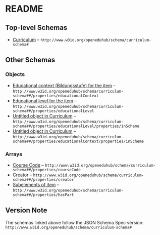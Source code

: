 # README

## Top-level Schemas

-   [Curriculum](./curriculum.md "A generic JSON schema for describing school curricula") – `http://www.w3id.org/openeduhub/schema/curriculum-schema#`

## Other Schemas

### Objects

-   [Educational context (Bildungsstufe) for the item](./curriculum-properties-educational-context-bildungsstufe-for-the-item.md) – `http://www.w3id.org/openeduhub/schema/curriculum-schema##/properties/educationalContext`
-   [Educational level for the item](./curriculum-properties-educational-level-for-the-item.md) – `http://www.w3id.org/openeduhub/schema/curriculum-schema##/properties/educationalLevel`
-   [Untitled object in Curriculum](./curriculum-properties-educational-level-for-the-item-properties-inscheme.md) – `http://www.w3id.org/openeduhub/schema/curriculum-schema##/properties/educationalLevel/properties/inScheme`
-   [Untitled object in Curriculum](./curriculum-properties-educational-context-bildungsstufe-for-the-item-properties-inscheme.md) – `http://www.w3id.org/openeduhub/schema/curriculum-schema##/properties/educationalContext/properties/inScheme`

### Arrays

-   [Course Code](./curriculum-properties-course-code.md) – `http://www.w3id.org/openeduhub/schema/curriculum-schema##/properties/courseCode`
-   [Creator](./curriculum-properties-creator.md) – `http://www.w3id.org/openeduhub/schema/curriculum-schema##/properties/creator`
-   [Subelements of item](./curriculum-properties-subelements-of-item.md) – `http://www.w3id.org/openeduhub/schema/curriculum-schema##/properties/hasPart`

## Version Note

The schemas linked above follow the JSON Schema Spec version: `http://www.w3id.org/openeduhub/schema/curriculum-schema#`

